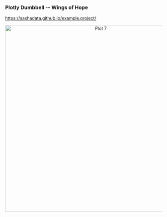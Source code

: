 ### Plotly Dumbbell -- Wings of Hope

https://sashadata.github.io/example.project/

<div>
    <a href="https://plotly.com/~apugachev/7/?share_key=2KuLBaxyQbuJFUv0rmNSoQ" target="_blank" title="Plot 7" style="display: block; text-align: center;"><img src="https://plotly.com/~apugachev/7.png?share_key=2KuLBaxyQbuJFUv0rmNSoQ" alt="Plot 7" style="max-width: 100%;width: 600px;"  width="600" onerror="this.onerror=null;this.src='https://plotly.com/404.png';" /></a>
    <script data-plotly="apugachev:7" sharekey-plotly="2KuLBaxyQbuJFUv0rmNSoQ" src="https://plotly.com/embed.js" async></script>
</div>

